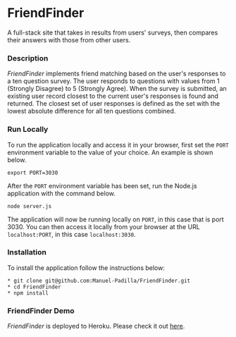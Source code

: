 # FriendFinder
A full-stack site that takes in results from users' surveys, then compares their answers with those from other users.

### Description
*FriendFinder* implements friend matching based on the user's responses to a ten question survey. The user responds to questions with values from 1 (Strongly Disagree) to 5 (Strongly Agree). When the survey is submitted, an existing user record closest to the current user's responses is found and returned. The closest set of user responses is defined as the set with the lowest absolute difference for all ten questions combined.

### Run Locally
To run the application locally and access it in your browser, first set the ```PORT``` environment variable to the value of your choice. An example is shown below.
```
export PORT=3030
```
After the ```PORT``` environment variable has been set, run the Node.js application with the command below.
```
node server.js
```
The application will now be running locally on ```PORT```, in this case that is port 3030. You can then access it locally from your browser at the URL ```localhost:PORT```, in this case ```localhost:3030```.

### Installation
To install the application follow the instructions below:
```
* git clone git@github.com:Manuel-Padilla/FriendFinder.git
* cd FriendFinder
* npm install
```
### FriendFinder Demo
*FriendFinder* is deployed to Heroku. Please check it out [here](#). 
